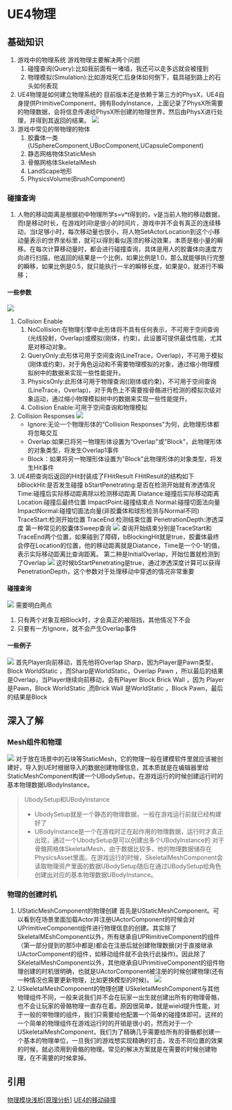 # UE4物理
## 基础知识
1. 游戏中的物理系统
   游戏物理主要解决两个问题
   1. 碰撞查询(Query):比如我前面有一堵墙，我还可以走多远就会被撞到
   2. 物理模拟(Simulation):比如游戏死亡后身体如何倒下，载具碰到路上的石头如何表现
2. UE4物理是如何建立物理系统的
   目前版本还是依赖于第三方的PhysX，UE4自身提供PrimitiveComponent，拥有BodyInstance，上面记录了PhysX所需要的物理数据，会将信息传递给PhysX所创建的物理世界，然后由PhysX进行处理，并得到其返回的结果。
   ![](https://pic4.zhimg.com/80/v2-40d63faf7e38d36af1b9322c9c4623b3_720w.jpg)
3. 游戏中常见的带物理的物体
   1. 胶囊体一类(USphereComponent,UBocComponent,UCapsuleComponent)
   2. 静态网格物体StaticMesh
   3. 骨骼网格体SkeletalMesh
   4. LandScape地形
   5. PhysicsVolume(BrushComponent)
### 碰撞查询
1. 人物的移动距离是根据初中物理所学s=v*t得到的，v是当前人物的移动数据，而t是移动时长，在游戏时间t是很小的时间片，游戏中并不会有真正的连续移动，当t足够小时，每次移动量也很小，将人物SetActorLocation到这个小移动量表示的世界坐标里，就可以得到看似莲须的移动效果，本质是极小量的瞬移。在每次计算移动量时，都会进行碰撞查询，具体是用人的胶囊体向速度方向进行扫描，他返回的结果是一个比例，如果比例是1.0，那么就能够执行完整的瞬移，如果比例是0.5，就只能执行一半的瞬移长度，如果是0，就进行不瞬移；
#### 一些参数
![](https://pic2.zhimg.com/80/v2-f7a90a5c4fda6753c65b0fc8d52b9ebd_720w.jpg)
1. Collision Enable
   1. NoCollision:在物理引擎中此形体将不具有任何表示，不可用于空间查询(光线投射，Overlap)或模拟(刚体，约束)，此设置可提供最佳性能，尤其是对移动对象。
   2. QueryOnly:此形体可用于空间查询(LineTrace，Overlap)，不可用于模拟(刚体或约束)，对于角色运动和不需要物理模拟的对象，通过缩小物理模拟树中的数据来实现一些性能提升。
   3. PhysicsOnly:此形体可用于物理查询((刚体或约束)，不可用于空间查询(LineTrace，Overlap)，对于角色上不需要按骨骼进行检测的模拟次级对象运动，通过缩小物理模拟树中的数据来实现一些性能提升。
   4. Collision Enable:可用于空间查询和物理模拟
2. Collision Responses
   ![](https://docs.unrealengine.com/4.27/Images/InteractiveExperiences/Physics/Collision/Reference/iob.webp)
   * Ignore:无论一个物理形体的“Collision Responses"为何，此物理形体都将忽略交互
   * Overlap:如果已将另一物理形体设置为“Overlap"或"Block"，此物理形体的对象类型，将发生Overlap1事件
   * Block：如果将另一物理形体设置为"Block"此物理形体的对象类型，将发生Hit事件
3. UE4把查询后返回的Hit封装成了FHitResult
FHitResult的结构如下
bBlockHit:是否发生碰撞
bStartPenetrating:是否在检测开始就有渗透情况
Time:碰撞后实际移动距离除以检测移动距离
Diatance:碰撞后实际移动距离
Location:碰撞后最终位置
ImpactPoint:碰撞结束点
Normal:碰撞切面法向量
ImpactNormal:碰撞切面法向量(非胶囊体和球形检测与Normal不同)
TraceStart:检测开始位置
TraceEnd:检测结束位置
PenetrationDepth:渗透深度
第一种常见的胶囊体Sweep查询
![](https://pic4.zhimg.com/80/v2-8577ebbac0c2f51a0085eedb16bf741f_720w.jpg)
查询开始结束分别是TraceStart和TraceEnd两个位置，如果碰到了障碍，bBlockingHit就是true，胶囊体最终会停在Location的位置，他的移动距离就是Diatance，Time是一个0-1的值，表示实际移动距离比查询距离。
第二种是InitialOverlap，开始位置就检测到了Overlap
![](https://pic2.zhimg.com/80/v2-8d8508ccf881d5025187b9f18dd742f5_720w.jpg)
这时候bStartPenetrating是true，通过渗透深度计算可以获得PenetrationDepth，这个参数对于处理移动中穿透的情况非常重要
#### 碰撞查询
![](https://cdn2.unrealengine.com/blog/FilterTable-900x490-756106034.jpg)
需要明白两点
1. 只有两个对象互相Block时，才会真正的被阻挡，其他情况下不会
2. 只要有一方Ignore，就不会产生Overlap事件
#### 一些例子
![](https://cdn2.unrealengine.com/blog/ObjectExample-944x854-260481718.jpg)
首先Player向前移动，首先他将Overlap Sharp，因为Player是Pawn类型，Block WorldStatic ，而Sharp是WorldStatic，Overlap Pawn ，所以最后的结果是Overlap，当Player继续向前移动，会有Player Block Brick Wall ，因为 Player是Pawn，Block WorldStatic ,而Brick Wall 是WorldStatic ，Block Pawn，最后的结果是Block
## 深入了解
### Mesh组件和物理
![](https://pic1.zhimg.com/80/v2-b5184d4d38e6bb3834f4fbad1d1041c4_720w.jpg)
对于放在场景中的石块等StaticMesh，它的物理一般在建模软件里就应该被创建好，导入到UE时根据导入的数据创建物理信息，其本质就是在编辑器里给StaticMeshComponent构建一个UBodySetup，在游戏运行的时候创建运行时的基本物理数据UBodyInstance。
>UbodySetup和UBodyInstance
>* UbodySetup就是一个静态的物理数据，一般在游戏运行前就已经构建好了
>* UBodyInstance是一个在游戏时正在起作用的物理数据，运行时才真正出现，通过一个UbodySetup是可以创建出多个UBodyInstance的
对于骨骼网格体SkeletalMesh，由于数据比较多，他的物理数据储存在PhysicsAsset里面。在游戏运行的时候，SkeletalMeshComponent会读取物理资产里面的数据UBodySetup随后在通过UBodySetup给角色创建出对应的基本物理数据UBodyInstance。
### 物理的创建时机
1. UStaticMeshComponent的物理创建
    首先是UStaticMeshComponent。可以看到在场景里面加载Actor并注册UActorComponent的时候会对UPrimitiveComponent组件进行物理信息的创建。其实除了SkeletalMEshComponent以外，所有继承自UPRimitiveComponent的组件（第一部分提到的那5中都是)都会在注册后就创建物理数据(对于直接继承UActorComponent的组件，如移动组件就不会执行此操作)。因此除了SKeletalMeshComponent以外，其他继承自UPrimitiveComponent的组件物理创建的时机很明确，也就是UActorComponent被注册的时候创建物理(还有一种情况也需要更新物理，比如更换模型的时候)。
![](https://pic1.zhimg.com/80/v2-d7ef0f4d62d500dddef497eeb98cd218_720w.jpg)
2. USkeletalMeshComponent的物理创建
   USkeletalMeshComponent与其他物理组件不同，一般来说我们并不会在玩家一出生就创建出所有的物理骨骼，也不会让玩家的骨骼物理一直存在着。原因很简单，就是wield提升性能，对于一般的带物理的组件，我们只需要给他配置一个简单的碰撞体即可。这样的一个简单的物理组件在游戏运行时的开销是很小的，然而对于一个USkeletalMeshComponent，我们为了精确几乎需要给所有的骨骼都创建一个基本的物理单位，一旦我们的游戏想实现精确的打击，攻击不同位置的效果的时候，就必须用到骨骼的物理。常见的解决方案就是在需要的时候创建物理，在不需要的时候拿掉。
   



## 引用
[物理模块浅析[原理分析]](https://zhuanlan.zhihu.com/p/35686607)
[UE4的移动碰撞](https://zhuanlan.zhihu.com/p/33529865)